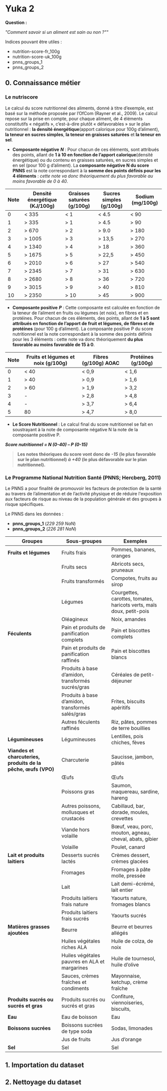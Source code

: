 # Yuka 2
**Question :**

*"Comment savoir si un aliment est sain ou non ?""*

Indices pouvant être utiles :
- nutrition-score-fr_100g
- nutrition-score-uk_100g
- pnns_groups_1
- pnns_groups_2

## 0. Connaissance métier
### Le nutriscore
Le calcul du score nutritionnel des aliments, donné à titre d’exemple, est basé sur la méthode proposée par l’OfCom (Rayner et al., 2009).
Le calcul repose sur la prise en compte, pour chaque aliment, de 4 éléments constitutifs « négatifs », c’est-à-dire plutôt « défavorables » sur le plan nutritionnel : **la densité énergétique**(apport calorique pour 100g d’aliment), **la teneur en sucres simples**, **la teneur en graisses saturées** et **la teneur en sel**.
- **Composante négative** ***N*** :
Pour chacun de ces éléments, sont attribués des points, allant de **1 à 10 en fonction de l’apport calorique**(densité énergétique) ou du contenu en graisses saturées, en sucres simples et en sel (pour 100 g d’aliment). La **composante négative N du score PNNS** est la note correspondant à la **somme des points définis pour les 4 éléments** : *cette note va donc théoriquement du plus favorable au moins favorable de 0 à 40*.

Note  | Densité énergétique (KJ/100g) |  Graisses saturées (g/100g)  | Sucres simples (g/100g) | Sodium (mg/100g)
------|-------------------------------|------------------------------|-------------------------|------------------
   0  |                         < 335 |                         < 1  |                   < 4.5 |             < 90
   1  |                         > 335 |                         > 1  |                   > 4.5 |             > 90
   2  |                         > 670 |                         > 2  |                   > 9.0 |            > 180
   3  |                        > 1005 |                         > 3  |                  > 13,5 |            > 270
   4  |                        > 1340 |                         > 4  |                    > 18 |            > 360
   5  |                        > 1675 |                         > 5  |                  > 22,5 |            > 450
   6  |                        > 2010 |                         > 6  |                    > 27 |            > 540
   7  |                        > 2345 |                         > 7  |                    > 31 |            > 630
   8  |                        > 2680 |                         > 8  |                    > 36 |            > 720
   9  |                        > 3015 |                         > 9  |                    > 40 |            > 810
   10 |                        > 2350 |                         > 10 |                    > 45 |            > 900

- **Composante positive** ***P*** :
Cette composante est calculée en fonction de la teneur de l’aliment en fruits ou légumes (et noix), en fibres et en protéines. Pour chacun de ces éléments, des points, allant de **1 à 5 sont attribués en fonction de l’apport de fruit et légumes, de fibres et de protéines** (pour 100 g d’aliment). La composante positive P du score nutritionnel est la note correspondant à la somme des points définis pour les 3 éléments : cette note va donc théoriquement **du plus favorable au moins favorable de 15 à
0**.

Note  | Fruits et légumes et noix (g/100g)  | Fibres (g/100g) AOAC  | Protéines (g/100g)
------|-------------------------------------|-----------------------|--------------------
   0  |                               < 40  |                < 0,9  |              < 1,6
   1  |                               > 40  |                > 0,9  |              > 1,6
   2  |                               > 60  |                > 1,9  |              > 3,2
   3  |                                  -  |                > 2,8  |              > 4,8
   4  |                                  -  |                > 3,7  |              > 6,4
   5  |                                 80  |                > 4,7  |              > 8,0

- **Le Score Nutritionnel** :
Le calcul final du score nutritionnel se fait en soustrayant à la note de composante négative N la note de la composante positive P.

***Score nutritionnel = N (0-40) – P (0-15)***

> **Les notes théoriques du score vont donc de** ***-15*** **(le plus favorable sur le plan nutritionnel)** ***à +40*** **(le plus défavorable sur le plan nutritionnel).**

### Le Programme National Nutrition Santé (PNNS; Hercberg, 2011)
Le PNNS a pour finalité de promouvoir les facteurs de protection de la santé au travers de l’alimentation et de l’activité physique et de réduire l'exposition aux facteurs de risque au niveau de la population générale et des groupes à risque spécifiques.

Le PNNS dans les données :
- **pnns_groups_1** (*229 259 NaN*)
- **pnns_groups_2** (*226 281 NaN*)

|Groupes                                                        | Sous-groupes                                       | Exemples                                                             |
|---------------------------------------------------------------|----------------------------------------------------|----------------------------------------------------------------------|
|**Fruits et légumes**                                          |  Fruits frais                                      |	Pommes, bananes, oranges                                            |
|                                                               |  Fruits secs	                                     | Abricots secs, pruneaux                                              |
|                                                               |  Fruits transformés                                |	Compotes, fruits au sirop                                           |
|                                                               |  Légumes                                           | Courgettes, carottes, tomates, haricots verts, maïs doux, petit-pois |
|                                                               |  Oléagineux	                                       | Noix, amandes                                                        |
|**Féculents**                                                  |	Pain et produits de panification complets          | Pain et biscottes complets                                           |
|                                                               |  Pain et produits de panification raffinés	       | Pain et biscottes blancs                                             |
|                                                               |  Produits à base d’amidon, transformés sucrés/gras |	Céréales de petit-déjeuner                                          |
|                                                               |  Produits à base d’amidon, transformés salés/gras	 | Frites, biscuits apéritifs                                           |
|                                                               |  Autres féculents raffinés	                       | Riz, pâtes, pommes de terre bouillies                                |
|**Légumineuses**                                               |  Légumineuses                                      |	Lentilles, pois chiches, fèves                                      |
|**Viandes et charcuteries, produits de la pêche, œufs (VPO)**  |	Charcuterie	                                       | Saucisse, jambon, pâtés                                              |
|                                                               |  Œufs                                              |	Œufs                                                                |
|                                                               |  Poissons gras                                     |	Saumon, maquereau, sardine, hareng                                  |
|                                                               |  Autres poissons, mollusques et crustacés          |	Cabillaud, bar, dorade, moules, crevettes                           |
|                                                               |  Viande hors volaille                              |	Bœuf, veau, porc, mouton, agneau, cheval, abats, gibier             |
|                                                               |  Volaille                                          |	Poulet, canard                                                      |
|**Lait et produits laitiers**                                  |	Desserts sucrés lactés                             |	Crèmes dessert, crèmes glacées                                      |
|                                                               |  Fromages                                          |	Fromages à pâte molle, pressée                                      |
|                                                               |  Lait                                              |	Lait demi-écrémé, lait entier                                       |
|                                                               |  Produits laitiers frais nature                    |	Yaourts nature, fromages blancs                                     |
|                                                               |  Produits laitiers frais sucrés                    |	Yaourts sucrés                                                      |
|**Matières grasses ajoutées**                                  |	Beurre                                             |	Beurre et beurres allégés                                           |
|                                                               |  Huiles végétales riches ALA                       |	Huile de colza, de noix                                             |
|                                                               |  Huiles végétales pauvres en ALA et margarines     |	Huile de tournesol, huile d’olive                                   |
|                                                               |  Sauces, crèmes fraîches et condiments             |	Mayonnaise, ketchup, crème fraîche                                  |
|**Produits sucrés ou sucrés et gras**                          |	Produits sucrés ou sucrés et gras                  |	Confiture, viennoiseries, biscuits,                                 |
|**Eau**                                                        |	Eau de boisson                                     |	Eau                                                                 |
|**Boissons sucrées**                                           |	Boissons sucrées de type soda                      |	Sodas, limonades                                                    |
|                                                               |  Jus de fruits                                     |	Jus d’orange                                                        |
|**Sel**                                                        |	Sel                                                |	Sel                                                                 |

## 1. Importation du dataset

## 2. Nettoyage du dataset
